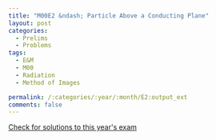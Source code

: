 ```yaml
---
title: "M00E2 &ndash; Particle Above a Conducting Plane"
layout: post
categories:
  - Prelims
  - Problems
tags:
  - E&M
  - M00
  - Radiation
  - Method of Images

permalink: /:categories/:year/:month/E2:output_ext
comments: false
---
```

<object data="2000M2E.pdf" type="application/pdf" width="100%" height="500"></object>
<div class="message"><a href='https://princetonprelim.com/prelim/5/'>Check for solutions to this year's exam</a></div>